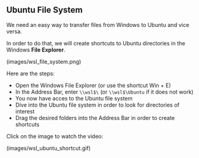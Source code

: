 
## Ubuntu File System

We need an easy way to transfer files from Windows to Ubuntu and vice versa.

In order to do that, we will create shortcuts to Ubuntu directories in the Windows **File Explorer**.

(images/wsl_file_system.png)

Here are the steps:

- Open the Windows File Explorer (or use the shortcut Win + E)
- In the Address Bar, enter `\\wsl$\` (or `\\wsl$\Ubuntu` if it does not work)
- You now have acces to the Ubuntu file system
- Dive into the Ubuntu file system in order to look for directories of interest
- Drag the desired folders into the Address Bar in order to create shortcuts

Click on the image to watch the video:

(images/wsl_ubuntu_shortcut.gif)
